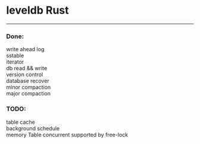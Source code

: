 # leveldb Rust

---
### Done:
write ahead log  
sstable  
iterator  
db read && write  
version control  
database recover  
minor compaction  
major compaction  

### TODO:
table cache  
background schedule  
memory Table concurrent supported by free-lock  
